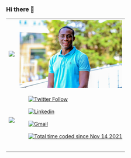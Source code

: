 ### Hi there 👋


<table>
    <tbody>
      <tr>
        <td>
          <image xlink:href="my.svg" src="https://github-readme-stats.vercel.app/api?username=Oginga&repo=wazimuhb&theme=dark&title_color=009933"/>
        </td>
        <td> <a href=""><img src="res/oginga.jpg" alt="Markdownify" width="280"></a></td>
      </tr>
      <tr>
        <td><image xlink:href="my.svg" src="https://github-readme-stats.vercel.app/api/top-langs/?username=oginga&layout=compact&theme=dark&title_color=009933" width="100%"/></td>
        <td>
          <ul style="list-style-type:none;">
            <a href="https://twitter.com/vostivo">
            <li>
              <img alt="Twitter Follow" src="https://img.shields.io/twitter/follow/vostivo?style=social">
            </li>
            </a>&nbsp;&nbsp;
            <a href="https://www.linkedin.com/in/steven-oginga/">
            <li>
              <img alt="Linkedin" src="https://img.shields.io/badge/linkedin-blue?style=social&logo=linkedin">
            </li>
            </a>&nbsp;&nbsp;
            <a href="mailto:stevilley@gmail.com">
            <li>
              <img alt="Gmail" src="https://img.shields.io/badge/gmail-white?style=social&logo=gmail&logoColor=red">
            </li>
            </a>&nbsp;&nbsp;
            <a href="https://wakatime.com/@f6d97325-e131-4c48-9dbc-46089cd0f41a">
            <li>
              <a href="https://wakatime.com/@89eabf4e-2a84-415c-8baa-dde131ef4913"><img src="https://wakatime.com/badge/user/89eabf4e-2a84-415c-8baa-dde131ef4913.svg" alt="Total time coded since Nov 14 2021" /></a>
            </li>
            </a>&nbsp;&nbsp;
          </ul>
        </td>
      </tr>
    </tbody>
  </table>
